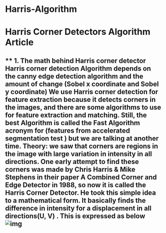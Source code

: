 # Harris-Algorithm
# Harris Corner Detectors Algorithm Article
** 1. The math behind Harris corner detector 
Harris corner detection Algorithm depends on the canny edge detection algorithm and the amount of change (Sobel x coordinate and Sobel y coordinate) 
We use Harris corner detection for feature extraction because it detects corners in the images, and there are some algorithms to use for feature extraction and matching. Still, the best Algorithm is called the Fast Algorithm acronym for (features from accelerated segmentation test ) but we are talking at another time.
Theory: we saw that corners are regions in the image with large variation in intensity in all directions. One early attempt to find these corners was made by Chris Harris & Mike Stephens in their paper A Combined Corner and Edge Detector in 1988, so now it is called the Harris Corner Detector. He took this simple idea to a mathematical form. It basically finds the difference in intensity for a displacement in all directions(U, V) . This is expressed as below
![img](https://www.google.com/url?sa=i&url=https%3A%2F%2Fm.youtube.com%2Fwatch%3Fv%3DWyrVzTRZuXA&psig=AOvVaw06uyLB7sKQLlhp95gz9f8y&ust=1716364816621000&source=images&cd=vfe&opi=89978449&ved=0CBIQjRxqFwoTCJCliKywnoYDFQAAAAAdAAAAABAE)
-----------------------------------------------------------------------------------------------------------------------------------------------------------------

